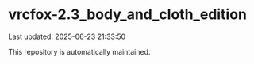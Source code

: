 # vrcfox-2.3_body_and_cloth_edition

Last updated: 2025-06-23 21:33:50

This repository is automatically maintained.

